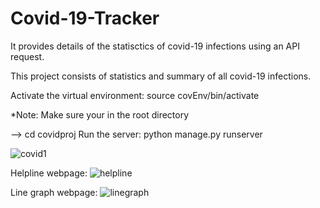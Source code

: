# Covid-19-Tracker
It provides details of the statisctics of covid-19 infections using an API request. 

This project consists of statistics and summary of all covid-19 infections. 

Activate the virtual environment:
    source covEnv/bin/activate

*Note: Make sure your in the root directory

--> cd covidproj
Run the server:
  python manage.py runserver


![covid1](https://user-images.githubusercontent.com/47332035/110235302-5500de00-7f55-11eb-9c51-273e8fdda598.png)

Helpline webpage:
![helpline](https://user-images.githubusercontent.com/47332035/110236429-d3607e80-7f5b-11eb-8357-252db7ab2dd3.png)

Line graph webpage:
![linegraph](https://user-images.githubusercontent.com/47332035/110236433-d65b6f00-7f5b-11eb-95d6-2fc674b30d40.png)
